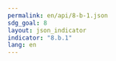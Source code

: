 ```yaml
---
permalink: en/api/8-b-1.json
sdg_goal: 8
layout: json_indicator
indicator: "8.b.1"
lang: en
---
```

